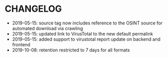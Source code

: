# CHANGELOG
* 2019-05-15: source tag now includes reference to the OSINT source for automated download via crawling
* 2019-05-15: updated link to VirusTotal to the new default permalink
* 2019-05-15: added support to virustotal report update on backend and frontend
* 2019-10-08: retention restricted to 7 days for all formats
